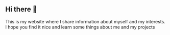 ## Hi there 👋
This is my website where I share information about myself and my interests. I hope you find it nice and learn some things about me and my projects
